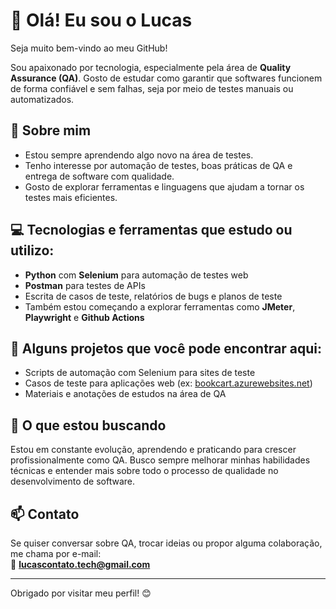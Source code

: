 # 👋 Olá! Eu sou o Lucas

Seja muito bem-vindo ao meu GitHub!

Sou apaixonado por tecnologia, especialmente pela área de **Quality Assurance (QA)**. Gosto de estudar como garantir que softwares funcionem de forma confiável e sem falhas, seja por meio de testes manuais ou automatizados.

## 🧪 Sobre mim

- Estou sempre aprendendo algo novo na área de testes.
- Tenho interesse por automação de testes, boas práticas de QA e entrega de software com qualidade.
- Gosto de explorar ferramentas e linguagens que ajudam a tornar os testes mais eficientes.

## 💻 Tecnologias e ferramentas que estudo ou utilizo:

- **Python** com **Selenium** para automação de testes web  
- **Postman** para testes de APIs  
- Escrita de casos de teste, relatórios de bugs e planos de teste  
- Também estou começando a explorar ferramentas como **JMeter**, **Playwright** e **Github Actions**

## 📌 Alguns projetos que você pode encontrar aqui:

- Scripts de automação com Selenium para sites de teste  
- Casos de teste para aplicações web (ex: [bookcart.azurewebsites.net](https://bookcart.azurewebsites.net))  
- Materiais e anotações de estudos na área de QA

## 🚀 O que estou buscando

Estou em constante evolução, aprendendo e praticando para crescer profissionalmente como QA. Busco sempre melhorar minhas habilidades técnicas e entender mais sobre todo o processo de qualidade no desenvolvimento de software.

## 📫 Contato

Se quiser conversar sobre QA, trocar ideias ou propor alguma colaboração, me chama por e-mail:  
📧 **lucascontato.tech@gmail.com**

---

Obrigado por visitar meu perfil! 😊

<!---
lucasqatech/lucasqatech is a ✨ special ✨ repository because its `README.md` (this file) appears on your GitHub profile.
You can click the Preview link to take a look at your changes.
--->
